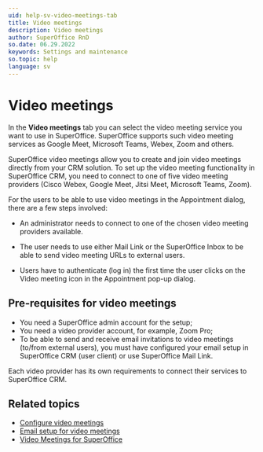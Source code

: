 ```yaml
---
uid: help-sv-video-meetings-tab
title: Video meetings
description: Video meetings
author: SuperOffice RnD
so.date: 06.29.2022
keywords: Settings and maintenance
so.topic: help
language: sv
---
```


# Video meetings

In the **Video meetings** tab you can select the video meeting service you want to use in SuperOffice. SuperOffice supports such video meeting services as Google Meet, Microsoft Teams, Webex, Zoom and others.

SuperOffice video meetings allow you to create and join video meetings directly from your CRM solution. To set up the video meeting functionality in SuperOffice CRM, you need to connect to one of five video meeting providers (Cisco Webex, Google Meet, Jitsi Meet, Microsoft Teams, Zoom).

For the users to be able to use video meetings in the Appointment dialog, there are a few steps involved:

* An administrator needs to connect to one of the chosen video meeting providers available.

* The user needs to use either Mail Link or the SuperOffice Inbox to be able to send video meeting URLs to external users.

* Users have to authenticate (log in) the first time the user clicks on the Video meeting icon in the Appointment pop-up dialog.

## Pre-requisites for video meetings

* You need a SuperOffice admin account for the setup;
* You need a video provider account, for example, Zoom Pro;
* To be able to send and receive email invitations to video meetings (to/from external users), you must have configured your email setup in SuperOffice CRM (user client) or use SuperOffice Mail Link.

Each video provider has its own requirements to connect their services to SuperOffice CRM.

## Related topics

* [Configure video meetings][2]
* [Email setup for video meetings][3]
* [Video Meetings for SuperOffice][1]

<!-- Referenced links -->
[1]: ../../../../video-meeting/index.md
[2]: configure-video-meetings.md
[3]: email-setup-in-superoffice.md

<!-- Referenced images -->
